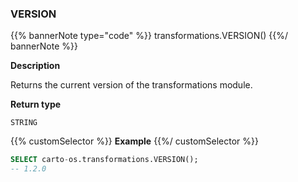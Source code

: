 ### VERSION

{{% bannerNote type="code" %}}
transformations.VERSION()
{{%/ bannerNote %}}

**Description**

Returns the current version of the transformations module.

**Return type**

`STRING`

{{% customSelector %}}
**Example**
{{%/ customSelector %}}

```sql
SELECT carto-os.transformations.VERSION();
-- 1.2.0
```